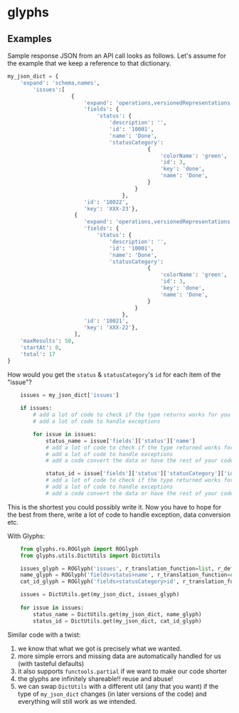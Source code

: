 # glyphs

## Examples
Sample response JSON from an API call looks as follows. Let's assume for the example that we keep a reference to that dictionary.
```python
my_json_dict = {
    'expand': 'schema,names',
        'issues':[
                    {
                        'expand': 'operations,versionedRepresentations,editmeta,changelog,renderedFields',
                        'fields': {
                            'status': {
                                'description': '',
                                'id': '10001',
                                'name': 'Done',
                                'statusCategory': 
                                            {
                                                'colorName': 'green',
                                                'id': 3,
                                                'key': 'done',
                                                'name': 'Done',
                                            }
                                        }
                                    },
                        'id': '10022',
                        'key': 'XXX-23'},
                     {
                        'expand': 'operations,versionedRepresentations,editmeta,changelog,renderedFields',
                        'fields': {
                            'status': {
                                'description': '',
                                'id': '10001',
                                'name': 'Done',
                                'statusCategory': 
                                            {
                                                'colorName': 'green',
                                                'id': 3,
                                                'key': 'done',
                                                'name': 'Done',
                                            }
                                        }
                                    },
                        'id': '10021',
                        'key': 'XXX-22'},
                     ],
    'maxResults': 50,
    'startAt': 0,
    'total': 17
}
```

How would you get the `status` & `statusCategory`'s `id` for each item of the "issue"?
```python
    issues = my_json_dict['issues']
    
    if issues:
        # add a lot of code to check if the type returns works for you
        # add a lot of code to handle exceptions

        for issue in issues:
            status_name = issue['fields']['status']['name']
            # add a lot of code to check if the type returned works for you
            # add a lot of code to handle exceptions
            # add a code convert the data or have the rest of your code handle unpredictable returns

            status_id = issue['fields']['status']['statusCategory']['id']
            # add a lot of code to check if the type returned works for you
            # add a lot of code to handle exceptions
            # add a code convert the data or have the rest of your code handle unpredictable returns

```
This is the shortest you could possibly write it. Now you have to hope for the best from there, write a lot of
code to handle exception, data conversion etc.

With Glyphs:
```python
    from glyphs.ro.ROGlyph import ROGlyph
    from glyphs.utils.DictUtils import DictUtils

    issues_glyph = ROGlyph('issues', r_translation_function=list, r_default_value=tuple())
    name_glyph = ROGlyph('fields>status>name', r_translation_function=unicode,)
    cat_id_glyph = ROGlyph('fields>statusCategory>id', r_translation_function=int, r_default_value=-1)

    issues = DictUtils.get(my_json_dict, issues_glyph)
    
    for issue in issues:
        status_name = DictUtils.get(my_json_dict, name_glyph)
        status_id = DictUtils.get(my_json_dict, cat_id_glyph)
```
Similar code with a twist:
1. we know that what we got is precisely what we wanted.
2. more simple errors and missing data are automatically handled for us (with tasteful defaults)
3. it also supports `functools.partial` if we want to make our code shorter
4. the glyphs are infinitely shareable!! reuse and abuse!
5. we can swap `DictUtils` with a different util (any that you want) if the type of `my_json_dict` changes
(in later versions of the code) and everything will still work as we intended.